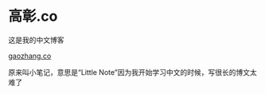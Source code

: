 # 高彰.co

这是我的中文博客

[gaozhang.co](https://gaozhang.co)

原来叫小笔记，意思是“Little Note”因为我开始学习中文的时候，写很长的博文太难了
